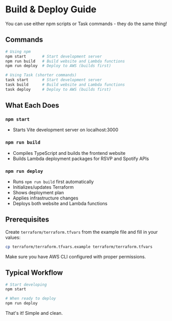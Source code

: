 # Build & Deploy Guide

You can use either npm scripts or Task commands - they do the same thing!

## Commands

```bash
# Using npm
npm start       # Start development server
npm run build   # Build website and Lambda functions  
npm run deploy  # Deploy to AWS (builds first)

# Using Task (shorter commands)
task start      # Start development server  
task build      # Build website and Lambda functions
task deploy     # Deploy to AWS (builds first)
```

## What Each Does

### `npm start`
- Starts Vite development server on localhost:3000

### `npm run build` 
- Compiles TypeScript and builds the frontend website 
- Builds Lambda deployment packages for RSVP and Spotify APIs

### `npm run deploy`
- Runs `npm run build` first automatically
- Initializes/updates Terraform
- Shows deployment plan
- Applies infrastructure changes
- Deploys both website and Lambda functions

## Prerequisites

Create `terraform/terraform.tfvars` from the example file and fill in your values:
```bash
cp terraform/terraform.tfvars.example terraform/terraform.tfvars
```

Make sure you have AWS CLI configured with proper permissions.

## Typical Workflow

```bash
# Start developing
npm start

# When ready to deploy
npm run deploy
```

That's it! Simple and clean.
